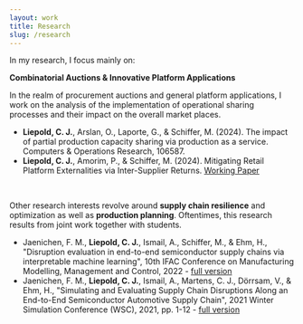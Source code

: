```yaml
---
layout: work
title: Research
slug: /research
---
```


In my research, I focus mainly on:

**Combinatorial Auctions & Innovative Platform Applications**

In the realm of procurement auctions and general platform applications, I work on the analysis of the implementation of operational sharing processes and their impact on the overall market places. 

* **Liepold, C. J.**, Arslan, O., Laporte, G., & Schiffer, M. (2024). The impact of partial production capacity sharing via production as a service. Computers & Operations Research, 106587.
* **Liepold, C. J.**, Amorim, P., & Schiffer, M. (2024). Mitigating Retail Platform Externalities via Inter-Supplier Returns. [Working Paper](https://papers.ssrn.com/sol3/papers.cfm?abstract_id=4999165)

<br />

Other research interests revolve around **supply chain resilience** and optimization as well as **production planning**. Oftentimes, this research results from joint work together with students.

* Jaenichen, F. M., **Liepold, C. J.**, Ismail, A., Schiffer, M., & Ehm, H., "Disruption evaluation in end-to-end semiconductor supply chains via interpretable machine learning", 10th IFAC Conference on Manufacturing Modelling, Management and Control, 2022 - [full version](https://www.researchgate.net/profile/Abdelgafar-Ismail-2/publication/363769477_Disruption_evaluation_in_end-to-end_semiconductor_supply_chains_via_interpretable_machine_learning/links/632d64014cc5d63f08511a60/Disruption-evaluation-in-end-to-end-semiconductor-supply-chains-via-interpretable-machine-learning.pdf)
* Jaenichen, F. M., **Liepold, C. J.**, Ismail, A., Martens, C. J., Dörrsam, V., & Ehm, H., "Simulating and Evaluating Supply Chain Disruptions Along an End-to-End Semiconductor Automotive Supply Chain", 2021 Winter Simulation Conference (WSC), 2021, pp. 1-12 - [full version](https://ieeexplore.ieee.org/document/9715436)

<br />
<br />
